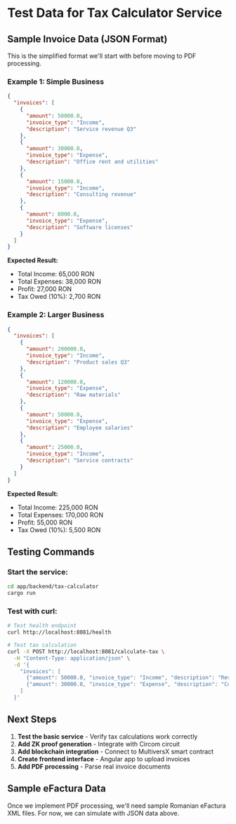 # Test Data for Tax Calculator Service

## Sample Invoice Data (JSON Format)

This is the simplified format we'll start with before moving to PDF processing.

### Example 1: Simple Business

```json
{
  "invoices": [
    {
      "amount": 50000.0,
      "invoice_type": "Income",
      "description": "Service revenue Q3"
    },
    {
      "amount": 30000.0,
      "invoice_type": "Expense",
      "description": "Office rent and utilities"
    },
    {
      "amount": 15000.0,
      "invoice_type": "Income",
      "description": "Consulting revenue"
    },
    {
      "amount": 8000.0,
      "invoice_type": "Expense",
      "description": "Software licenses"
    }
  ]
}
```

**Expected Result:**

- Total Income: 65,000 RON
- Total Expenses: 38,000 RON
- Profit: 27,000 RON
- Tax Owed (10%): 2,700 RON

### Example 2: Larger Business

```json
{
  "invoices": [
    {
      "amount": 200000.0,
      "invoice_type": "Income",
      "description": "Product sales Q3"
    },
    {
      "amount": 120000.0,
      "invoice_type": "Expense",
      "description": "Raw materials"
    },
    {
      "amount": 50000.0,
      "invoice_type": "Expense",
      "description": "Employee salaries"
    },
    {
      "amount": 25000.0,
      "invoice_type": "Income",
      "description": "Service contracts"
    }
  ]
}
```

**Expected Result:**

- Total Income: 225,000 RON
- Total Expenses: 170,000 RON
- Profit: 55,000 RON
- Tax Owed (10%): 5,500 RON

## Testing Commands

### Start the service:

```bash
cd app/backend/tax-calculator
cargo run
```

### Test with curl:

```bash
# Test health endpoint
curl http://localhost:8081/health

# Test tax calculation
curl -X POST http://localhost:8081/calculate-tax \
  -H "Content-Type: application/json" \
  -d '{
    "invoices": [
      {"amount": 50000.0, "invoice_type": "Income", "description": "Revenue"},
      {"amount": 30000.0, "invoice_type": "Expense", "description": "Costs"}
    ]
  }'
```

## Next Steps

1. **Test the basic service** - Verify tax calculations work correctly
2. **Add ZK proof generation** - Integrate with Circom circuit
3. **Add blockchain integration** - Connect to MultiversX smart contract
4. **Create frontend interface** - Angular app to upload invoices
5. **Add PDF processing** - Parse real invoice documents

## Sample eFactura Data

Once we implement PDF processing, we'll need sample Romanian eFactura XML files. For now, we can simulate with JSON data above.
